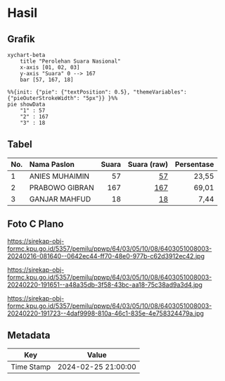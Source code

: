 # Hasil

## Grafik

```mermaid
xychart-beta
    title "Perolehan Suara Nasional"
    x-axis [01, 02, 03]
    y-axis "Suara" 0 --> 167
    bar [57, 167, 18]
```

```mermaid
%%{init: {"pie": {"textPosition": 0.5}, "themeVariables": {"pieOuterStrokeWidth": "5px"}} }%%
pie showData
    "1" : 57
    "2" : 167
    "3" : 18
```

## Tabel

| No. | Nama Paslon    | Suara | Suara (raw) | Persentase |
|:--- |:-------------- | -----:| -----------:| ----------:|
| 1   | ANIES MUHAIMIN | 57    | [57][p-1]   | 23,55      |
| 2   | PRABOWO GIBRAN | 167   | [167][p-2]  | 69,01      |
| 3   | GANJAR MAHFUD  | 18    | [18][p-3]   | 7,44       |


[p-1]: https://github.com/gigit-pemilu/pemilu-2024/blob/main/pilpres/hitung-suara/sub/64-kalimantan-timur/sub/03-berau/sub/05-tanjung-redeb/sub/1008-gunung-panjang/sub/003-tps/sub/paslon-1.txt
[p-2]: https://github.com/gigit-pemilu/pemilu-2024/blob/main/pilpres/hitung-suara/sub/64-kalimantan-timur/sub/03-berau/sub/05-tanjung-redeb/sub/1008-gunung-panjang/sub/003-tps/sub/paslon-2.txt
[p-3]: https://github.com/gigit-pemilu/pemilu-2024/blob/main/pilpres/hitung-suara/sub/64-kalimantan-timur/sub/03-berau/sub/05-tanjung-redeb/sub/1008-gunung-panjang/sub/003-tps/sub/paslon-3.txt

## Foto C Plano

https://sirekap-obj-formc.kpu.go.id/5357/pemilu/ppwp/64/03/05/10/08/6403051008003-20240216-081640--0642ec44-ff70-48e0-977b-c62d3912ec42.jpg

https://sirekap-obj-formc.kpu.go.id/5357/pemilu/ppwp/64/03/05/10/08/6403051008003-20240220-191651--a48a35db-3f58-43bc-aa18-75c38ad9a3d4.jpg

https://sirekap-obj-formc.kpu.go.id/5357/pemilu/ppwp/64/03/05/10/08/6403051008003-20240220-191723--4daf9998-810a-46c1-835e-4e758324479a.jpg


## Metadata

| Key        | Value               |
| ---------- | ------------------- |
| Time Stamp | 2024-02-25 21:00:00 |



